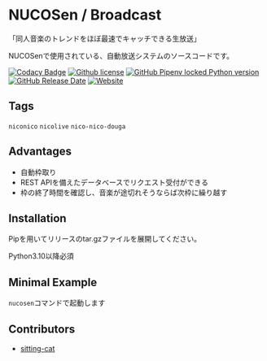 # NUCOSen / Broadcast

<!-- # Short Description -->

「同人音楽のトレンドをほぼ最速でキャッチできる生放送」

NUCOSenで使用されている、自動放送システムのソースコードです。

<!-- # Badges -->

[![Codacy Badge](https://app.codacy.com/project/badge/Grade/f26d74df081e4aa4ac231f1d149c5619)](https://www.codacy.com/gh/nucosen/broadcast/dashboard?utm_source=github.com&amp;utm_medium=referral&amp;utm_content=nucosen/broadcast&amp;utm_campaign=Badge_Grade)
[![Github license](https://img.shields.io/github/license/nucosen/broadcast)](https://github.com/nucosen/broadcast/blob/main/LICENSE)
[![GitHub Pipenv locked Python version](https://img.shields.io/github/pipenv/locked/python-version/nucosen/broadcast)](https://github.com/nucosen/broadcast/blob/main/Pipfile)
[![GitHub Release Date](https://img.shields.io/github/release-date/nucosen/broadcast)](https://github.com/nucosen/broadcast/releases/latest)
[![Website](https://img.shields.io/website?down_color=red&down_message=offline&up_color=success&up_message=online&url=https%3A%2F%2Fwww.nucosen.live%2F)](https://www.nucosen.live/)

## Tags

`niconico` `nicolive` `nico-nico-douga`

## Advantages

-  自動枠取り
-  REST APIを備えたデータベースでリクエスト受付ができる
-  枠の終了時間を確認し、音楽が途切れそうならば次枠に繰り越す

## Installation

Pipを用いてリリースのtar.gzファイルを展開してください。

Python3.10以降必須

## Minimal Example

`nucosen`コマンドで起動します

## Contributors

-  [sitting-cat](https://github.com/sitting-cat)

<!-- CREATED_BY_LEADYOU_README_GENERATOR -->

